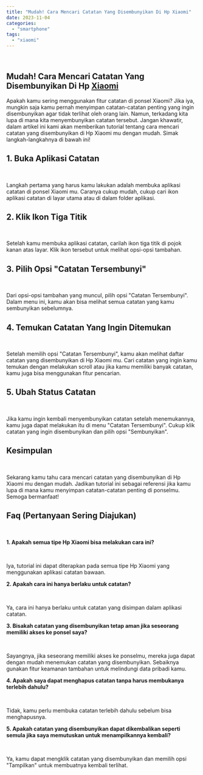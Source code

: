 ```yaml
---
title: "Mudah! Cara Mencari Catatan Yang Disembunyikan Di Hp Xiaomi"
date: 2023-11-04
categories: 
  - "smartphone"
tags: 
  - "xiaomi"
---
```


 

## Mudah! Cara Mencari Catatan Yang Disembunyikan Di Hp [Xiaomi](https://ajiekusumadhany.com/gadget/smartphone/xiaomi/)

Apakah kamu sering menggunakan fitur catatan di ponsel Xiaomi? Jika iya, mungkin saja kamu pernah menyimpan catatan-catatan penting yang ingin disembunyikan agar tidak terlihat oleh orang lain. Namun, terkadang kita lupa di mana kita menyembunyikan catatan tersebut. Jangan khawatir, dalam artikel ini kami akan memberikan tutorial tentang cara mencari catatan yang disembunyikan di Hp Xiaomi mu dengan mudah. Simak langkah-langkahnya di bawah ini!

## 1\. Buka Aplikasi Catatan

 

Langkah pertama yang harus kamu lakukan adalah membuka aplikasi catatan di ponsel Xiaomi mu. Caranya cukup mudah, cukup cari ikon aplikasi catatan di layar utama atau di dalam folder aplikasi.

## 2\. Klik Ikon Tiga Titik

 

Setelah kamu membuka aplikasi catatan, carilah ikon tiga titik di pojok kanan atas layar. Klik ikon tersebut untuk melihat opsi-opsi tambahan.

## 3\. Pilih Opsi "Catatan Tersembunyi"

 

Dari opsi-opsi tambahan yang muncul, pilih opsi "Catatan Tersembunyi". Dalam menu ini, kamu akan bisa melihat semua catatan yang kamu sembunyikan sebelumnya.

## 4\. Temukan Catatan Yang Ingin Ditemukan

 

Setelah memilih opsi "Catatan Tersembunyi", kamu akan melihat daftar catatan yang disembunyikan di Hp Xiaomi mu. Cari catatan yang ingin kamu temukan dengan melakukan scroll atau jika kamu memiliki banyak catatan, kamu juga bisa menggunakan fitur pencarian.

## 5\. Ubah Status Catatan

 

Jika kamu ingin kembali menyembunyikan catatan setelah menemukannya, kamu juga dapat melakukan itu di menu "Catatan Tersembunyi". Cukup klik catatan yang ingin disembunyikan dan pilih opsi "Sembunyikan".

## Kesimpulan

 

Sekarang kamu tahu cara mencari catatan yang disembunyikan di Hp Xiaomi mu dengan mudah. Jadikan tutorial ini sebagai referensi jika kamu lupa di mana kamu menyimpan catatan-catatan penting di ponselmu. Semoga bermanfaat!

## Faq (Pertanyaan Sering Diajukan)

 

**1\. Apakah semua tipe Hp Xiaomi bisa melakukan cara ini?**

 

Iya, tutorial ini dapat diterapkan pada semua tipe Hp Xiaomi yang menggunakan aplikasi catatan bawaan.

**2\. Apakah cara ini hanya berlaku untuk catatan?**

 

Ya, cara ini hanya berlaku untuk catatan yang disimpan dalam aplikasi catatan.

**3\. Bisakah catatan yang disembunyikan tetap aman jika seseorang memiliki akses ke ponsel saya?**

 

Sayangnya, jika seseorang memiliki akses ke ponselmu, mereka juga dapat dengan mudah menemukan catatan yang disembunyikan. Sebaiknya gunakan fitur keamanan tambahan untuk melindungi data pribadi kamu.

**4\. Apakah saya dapat menghapus catatan tanpa harus membukanya terlebih dahulu?**

 

Tidak, kamu perlu membuka catatan terlebih dahulu sebelum bisa menghapusnya.

**5\. Apakah catatan yang disembunyikan dapat dikembalikan seperti semula jika saya memutuskan untuk menampilkannya kembali?**

 

Ya, kamu dapat mengklik catatan yang disembunyikan dan memilih opsi "Tampilkan" untuk membuatnya kembali terlihat.

